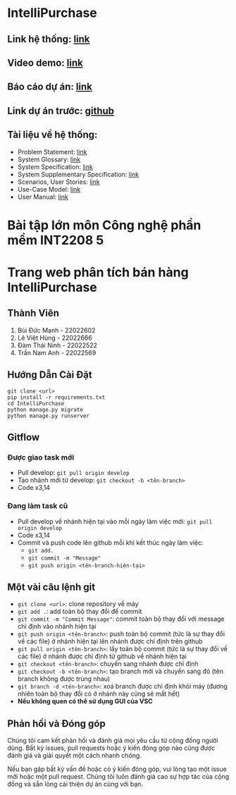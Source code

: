 # IntelliPurchase
## Link hệ thống: [link](http://13.238.195.79:8000/)
## Video demo: [link](https://youtu.be/hp9F7mq3mOY)
## Báo cáo dự án: [link](https://drive.google.com/file/d/1p-zcYOKpvo-cXShUTXLi3PdcOfKKkmN_/view?usp=sharing)
## Link dự án trước: [github](https://github.com/baitaploncnpm66/Mobile-e-commerce-review-sentiment-classification)
## Tài liệu về hệ thống:
- Problem Statement: [link](https://drive.google.com/file/d/1ANg4OiaLZVKevgtWIH8ulUIlT_YkzGTN/view?usp=sharing)
- System Glossary: [link](https://drive.google.com/file/d/1TdKHSnemjcRdbc1TrBWnTGDE07S0a6Eo/view?usp=sharing)
- System Specification: [link](https://drive.google.com/file/d/1SZTrhboc5_JfEPXKk0prJZfrG4PyNpD-/view?usp=sharing)
- System Supplementary Specification: [link](https://drive.google.com/file/d/1MR4xCp6HM5yZ6Mi2-einHPb6JLzmWBHk/view?usp=sharing)
- Scenarios, User Stories: [link](https://drive.google.com/file/d/1PZBCHRUaYcgjQMt4uYXhEdk-9FnAKTqa/view?usp=sharing)
- Use-Case Model: [link](https://drive.google.com/file/d/13dpZ632XSWyJG-32SKF2spc7khcHVHBa/view?usp=sharing)
- User Manual: [link](https://drive.google.com/file/d/1u1teAh1m9lAwESrdosInRwbtKSja4uQ3/view?usp=sharing)

# Bài tập lớn môn Công nghệ phần mềm INT2208 5
# Trang web phân tích bán hàng IntelliPurchase

## Thành Viên

1. Bùi Đức Mạnh - 22022602
2. Lê Việt Hùng - 22022666
3. Đàm Thái Ninh - 22022522
4. Trần Nam Anh - 22022569

## Hướng Dẫn Cài Đặt
```
git clone <url>
pip install -r requirements.txt
cd IntelliPurchase
python manage.py migrate
python manage.py runserver
```

## Gitflow
### Được giao task mới
- Pull develop: `git pull origin develop`
- Tạo nhánh mới từ develop: `git checkout -b <tên-branch>`
- Code x3,14
### Đang làm task cũ
- Pull develop về nhánh hiện tại vào mỗi ngày làm việc mới: `git pull origin develop`
- Code x3,14
- Commit và push code lên github mỗi khi kết thúc ngày làm việc:
  - `git add.`
  - `git commit -m "Message"`
  - `git push origin <tên-branch-hiện-tại>`

## Một vài câu lệnh git
- `git clone <url>`: clone repository về máy
- `git add .`: add toàn bộ thay đổi để commit
- `git commit -m "Commit Message"`: commit toàn bộ thay đổi với message chỉ định vào nhánh hiện tại
- `git push origin <tên-branch>`: push toàn bộ commit (tức là sự thay đổi về các file) ở nhánh hiện tại lên nhánh được chỉ định trên github
- `git pull origin <tên-branch>`: lấy toàn bộ commit (tức là sự thay đổi về các file) ở nhánh được chỉ định từ github về nhánh hiện tại
- `git checkout <tên-branch>`: chuyển sang nhánh được chỉ định
- `git checkout -b <tên-branch>`: tạo branch mới và chuyển sang đó (tên branch không được trùng nhau)
- `git branch -d <tên-branch>`: xoá branch được chỉ định khỏi máy (đương nhiên toàn bộ thay đổi có ở nhánh này cũng sẽ mất hết)
- **Nếu không quen có thể sử dụng GUI của VSC**

## Phản hồi và Đóng góp

Chúng tôi cam kết phản hồi và đánh giá mọi yêu cầu từ cộng đồng người dùng. Bất kỳ issues, pull requests hoặc ý kiến đóng góp nào cũng được đánh giá và giải quyết một cách nhanh chóng.

Nếu bạn gặp bất kỳ vấn đề hoặc có ý kiến đóng góp, vui lòng tạo một issue mới hoặc một pull request. Chúng tôi luôn đánh giá cao sự hợp tác của cộng đồng và sẵn lòng cải thiện dự án cùng với bạn.

